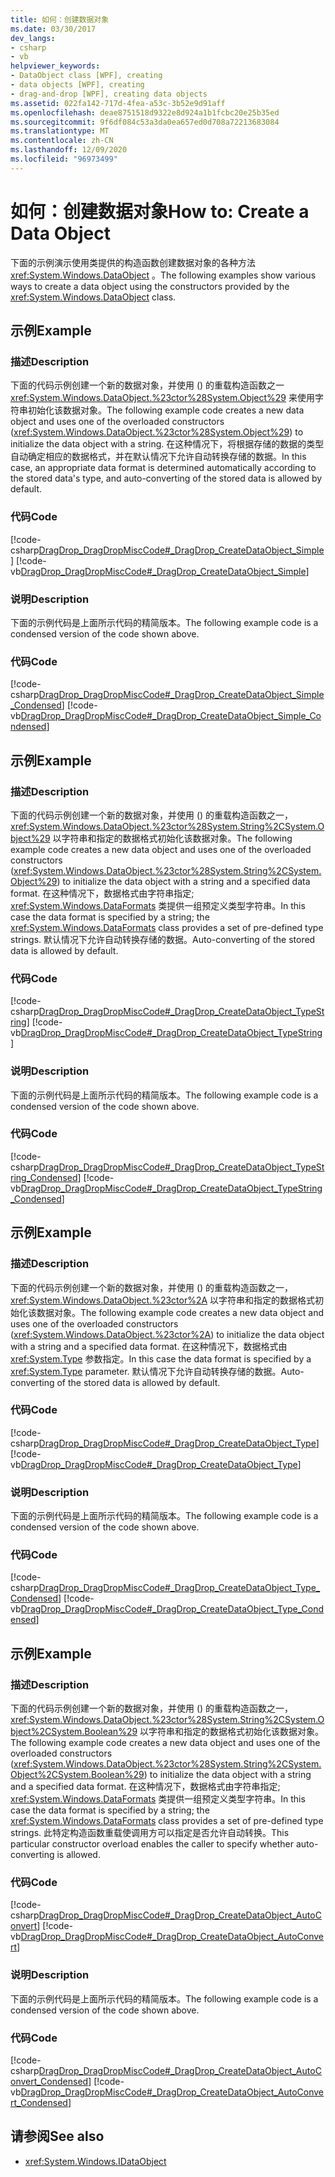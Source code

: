 ```yaml
---
title: 如何：创建数据对象
ms.date: 03/30/2017
dev_langs:
- csharp
- vb
helpviewer_keywords:
- DataObject class [WPF], creating
- data objects [WPF], creating
- drag-and-drop [WPF], creating data objects
ms.assetid: 022fa142-717d-4fea-a53c-3b52e9d91aff
ms.openlocfilehash: deae8751518d9322e8d924a1b1fcbc20e25b35ed
ms.sourcegitcommit: 9f6df084c53a3da0ea657ed0d708a72213683084
ms.translationtype: MT
ms.contentlocale: zh-CN
ms.lasthandoff: 12/09/2020
ms.locfileid: "96973499"
---
```

# <a name="how-to-create-a-data-object"></a><span data-ttu-id="b6444-102">如何：创建数据对象</span><span class="sxs-lookup"><span data-stu-id="b6444-102">How to: Create a Data Object</span></span>
<span data-ttu-id="b6444-103">下面的示例演示使用类提供的构造函数创建数据对象的各种方法 <xref:System.Windows.DataObject> 。</span><span class="sxs-lookup"><span data-stu-id="b6444-103">The following examples show various ways to create a data object using the constructors provided by the <xref:System.Windows.DataObject> class.</span></span>  
  
## <a name="example"></a><span data-ttu-id="b6444-104">示例</span><span class="sxs-lookup"><span data-stu-id="b6444-104">Example</span></span>  
  
### <a name="description"></a><span data-ttu-id="b6444-105">描述</span><span class="sxs-lookup"><span data-stu-id="b6444-105">Description</span></span>  
 <span data-ttu-id="b6444-106">下面的代码示例创建一个新的数据对象，并使用 () 的重载构造函数之一 <xref:System.Windows.DataObject.%23ctor%28System.Object%29> 来使用字符串初始化该数据对象。</span><span class="sxs-lookup"><span data-stu-id="b6444-106">The following example code creates a new data object and uses one of the overloaded constructors (<xref:System.Windows.DataObject.%23ctor%28System.Object%29>) to initialize the data object with a string.</span></span>  <span data-ttu-id="b6444-107">在这种情况下，将根据存储的数据的类型自动确定相应的数据格式，并在默认情况下允许自动转换存储的数据。</span><span class="sxs-lookup"><span data-stu-id="b6444-107">In this case, an appropriate data format is determined automatically according to the stored data's type, and auto-converting of the stored data is allowed by default.</span></span>  
  
### <a name="code"></a><span data-ttu-id="b6444-108">代码</span><span class="sxs-lookup"><span data-stu-id="b6444-108">Code</span></span>  
 [!code-csharp[DragDrop_DragDropMiscCode#_DragDrop_CreateDataObject_Simple](~/samples/snippets/csharp/VS_Snippets_Wpf/DragDrop_DragDropMiscCode/CSharp/Window1.xaml.cs#_dragdrop_createdataobject_simple)]
 [!code-vb[DragDrop_DragDropMiscCode#_DragDrop_CreateDataObject_Simple](~/samples/snippets/visualbasic/VS_Snippets_Wpf/DragDrop_DragDropMiscCode/visualbasic/window1.xaml.vb#_dragdrop_createdataobject_simple)]  
  
### <a name="description"></a><span data-ttu-id="b6444-109">说明</span><span class="sxs-lookup"><span data-stu-id="b6444-109">Description</span></span>  
 <span data-ttu-id="b6444-110">下面的示例代码是上面所示代码的精简版本。</span><span class="sxs-lookup"><span data-stu-id="b6444-110">The following example code is a condensed version of the code shown above.</span></span>  
  
### <a name="code"></a><span data-ttu-id="b6444-111">代码</span><span class="sxs-lookup"><span data-stu-id="b6444-111">Code</span></span>  
 [!code-csharp[DragDrop_DragDropMiscCode#_DragDrop_CreateDataObject_Simple_Condensed](~/samples/snippets/csharp/VS_Snippets_Wpf/DragDrop_DragDropMiscCode/CSharp/Window1.xaml.cs#_dragdrop_createdataobject_simple_condensed)]
 [!code-vb[DragDrop_DragDropMiscCode#_DragDrop_CreateDataObject_Simple_Condensed](~/samples/snippets/visualbasic/VS_Snippets_Wpf/DragDrop_DragDropMiscCode/visualbasic/window1.xaml.vb#_dragdrop_createdataobject_simple_condensed)]  
  
## <a name="example"></a><span data-ttu-id="b6444-112">示例</span><span class="sxs-lookup"><span data-stu-id="b6444-112">Example</span></span>  
  
### <a name="description"></a><span data-ttu-id="b6444-113">描述</span><span class="sxs-lookup"><span data-stu-id="b6444-113">Description</span></span>  
 <span data-ttu-id="b6444-114">下面的代码示例创建一个新的数据对象，并使用 () 的重载构造函数之一， <xref:System.Windows.DataObject.%23ctor%28System.String%2CSystem.Object%29> 以字符串和指定的数据格式初始化该数据对象。</span><span class="sxs-lookup"><span data-stu-id="b6444-114">The following example code creates a new data object and uses one of the overloaded constructors (<xref:System.Windows.DataObject.%23ctor%28System.String%2CSystem.Object%29>) to initialize the data object with a string and a specified data format.</span></span>  <span data-ttu-id="b6444-115">在这种情况下，数据格式由字符串指定; <xref:System.Windows.DataFormats> 类提供一组预定义类型字符串。</span><span class="sxs-lookup"><span data-stu-id="b6444-115">In this case the data format is specified by a string; the <xref:System.Windows.DataFormats> class provides a set of pre-defined type strings.</span></span> <span data-ttu-id="b6444-116">默认情况下允许自动转换存储的数据。</span><span class="sxs-lookup"><span data-stu-id="b6444-116">Auto-converting of the stored data is allowed by default.</span></span>  
  
### <a name="code"></a><span data-ttu-id="b6444-117">代码</span><span class="sxs-lookup"><span data-stu-id="b6444-117">Code</span></span>  
 [!code-csharp[DragDrop_DragDropMiscCode#_DragDrop_CreateDataObject_TypeString](~/samples/snippets/csharp/VS_Snippets_Wpf/DragDrop_DragDropMiscCode/CSharp/Window1.xaml.cs#_dragdrop_createdataobject_typestring)]
 [!code-vb[DragDrop_DragDropMiscCode#_DragDrop_CreateDataObject_TypeString](~/samples/snippets/visualbasic/VS_Snippets_Wpf/DragDrop_DragDropMiscCode/visualbasic/window1.xaml.vb#_dragdrop_createdataobject_typestring)]  
  
### <a name="description"></a><span data-ttu-id="b6444-118">说明</span><span class="sxs-lookup"><span data-stu-id="b6444-118">Description</span></span>  
 <span data-ttu-id="b6444-119">下面的示例代码是上面所示代码的精简版本。</span><span class="sxs-lookup"><span data-stu-id="b6444-119">The following example code is a condensed version of the code shown above.</span></span>  
  
### <a name="code"></a><span data-ttu-id="b6444-120">代码</span><span class="sxs-lookup"><span data-stu-id="b6444-120">Code</span></span>  
 [!code-csharp[DragDrop_DragDropMiscCode#_DragDrop_CreateDataObject_TypeString_Condensed](~/samples/snippets/csharp/VS_Snippets_Wpf/DragDrop_DragDropMiscCode/CSharp/Window1.xaml.cs#_dragdrop_createdataobject_typestring_condensed)]
 [!code-vb[DragDrop_DragDropMiscCode#_DragDrop_CreateDataObject_TypeString_Condensed](~/samples/snippets/visualbasic/VS_Snippets_Wpf/DragDrop_DragDropMiscCode/visualbasic/window1.xaml.vb#_dragdrop_createdataobject_typestring_condensed)]  
  
## <a name="example"></a><span data-ttu-id="b6444-121">示例</span><span class="sxs-lookup"><span data-stu-id="b6444-121">Example</span></span>  
  
### <a name="description"></a><span data-ttu-id="b6444-122">描述</span><span class="sxs-lookup"><span data-stu-id="b6444-122">Description</span></span>  
 <span data-ttu-id="b6444-123">下面的代码示例创建一个新的数据对象，并使用 () 的重载构造函数之一， <xref:System.Windows.DataObject.%23ctor%2A> 以字符串和指定的数据格式初始化该数据对象。</span><span class="sxs-lookup"><span data-stu-id="b6444-123">The following example code creates a new data object and uses one of the overloaded constructors (<xref:System.Windows.DataObject.%23ctor%2A>) to initialize the data object with a string and a specified data format.</span></span>  <span data-ttu-id="b6444-124">在这种情况下，数据格式由 <xref:System.Type> 参数指定。</span><span class="sxs-lookup"><span data-stu-id="b6444-124">In this case the data format is specified by a <xref:System.Type> parameter.</span></span>  <span data-ttu-id="b6444-125">默认情况下允许自动转换存储的数据。</span><span class="sxs-lookup"><span data-stu-id="b6444-125">Auto-converting of the stored data is allowed by default.</span></span>  
  
### <a name="code"></a><span data-ttu-id="b6444-126">代码</span><span class="sxs-lookup"><span data-stu-id="b6444-126">Code</span></span>  
 [!code-csharp[DragDrop_DragDropMiscCode#_DragDrop_CreateDataObject_Type](~/samples/snippets/csharp/VS_Snippets_Wpf/DragDrop_DragDropMiscCode/CSharp/Window1.xaml.cs#_dragdrop_createdataobject_type)]
 [!code-vb[DragDrop_DragDropMiscCode#_DragDrop_CreateDataObject_Type](~/samples/snippets/visualbasic/VS_Snippets_Wpf/DragDrop_DragDropMiscCode/visualbasic/window1.xaml.vb#_dragdrop_createdataobject_type)]  
  
### <a name="description"></a><span data-ttu-id="b6444-127">说明</span><span class="sxs-lookup"><span data-stu-id="b6444-127">Description</span></span>  
 <span data-ttu-id="b6444-128">下面的示例代码是上面所示代码的精简版本。</span><span class="sxs-lookup"><span data-stu-id="b6444-128">The following example code is a condensed version of the code shown above.</span></span>  
  
### <a name="code"></a><span data-ttu-id="b6444-129">代码</span><span class="sxs-lookup"><span data-stu-id="b6444-129">Code</span></span>  
 [!code-csharp[DragDrop_DragDropMiscCode#_DragDrop_CreateDataObject_Type_Condensed](~/samples/snippets/csharp/VS_Snippets_Wpf/DragDrop_DragDropMiscCode/CSharp/Window1.xaml.cs#_dragdrop_createdataobject_type_condensed)]
 [!code-vb[DragDrop_DragDropMiscCode#_DragDrop_CreateDataObject_Type_Condensed](~/samples/snippets/visualbasic/VS_Snippets_Wpf/DragDrop_DragDropMiscCode/visualbasic/window1.xaml.vb#_dragdrop_createdataobject_type_condensed)]  
  
## <a name="example"></a><span data-ttu-id="b6444-130">示例</span><span class="sxs-lookup"><span data-stu-id="b6444-130">Example</span></span>  
  
### <a name="description"></a><span data-ttu-id="b6444-131">描述</span><span class="sxs-lookup"><span data-stu-id="b6444-131">Description</span></span>  
 <span data-ttu-id="b6444-132">下面的代码示例创建一个新的数据对象，并使用 () 的重载构造函数之一， <xref:System.Windows.DataObject.%23ctor%28System.String%2CSystem.Object%2CSystem.Boolean%29> 以字符串和指定的数据格式初始化该数据对象。</span><span class="sxs-lookup"><span data-stu-id="b6444-132">The following example code creates a new data object and uses one of the overloaded constructors (<xref:System.Windows.DataObject.%23ctor%28System.String%2CSystem.Object%2CSystem.Boolean%29>) to initialize the data object with a string and a specified data format.</span></span>  <span data-ttu-id="b6444-133">在这种情况下，数据格式由字符串指定; <xref:System.Windows.DataFormats> 类提供一组预定义类型字符串。</span><span class="sxs-lookup"><span data-stu-id="b6444-133">In this case the data format is specified by a string; the <xref:System.Windows.DataFormats> class provides a set of pre-defined type strings.</span></span> <span data-ttu-id="b6444-134">此特定构造函数重载使调用方可以指定是否允许自动转换。</span><span class="sxs-lookup"><span data-stu-id="b6444-134">This particular constructor overload enables the caller to specify whether auto-converting is allowed.</span></span>  
  
### <a name="code"></a><span data-ttu-id="b6444-135">代码</span><span class="sxs-lookup"><span data-stu-id="b6444-135">Code</span></span>  
 [!code-csharp[DragDrop_DragDropMiscCode#_DragDrop_CreateDataObject_AutoConvert](~/samples/snippets/csharp/VS_Snippets_Wpf/DragDrop_DragDropMiscCode/CSharp/Window1.xaml.cs#_dragdrop_createdataobject_autoconvert)]
 [!code-vb[DragDrop_DragDropMiscCode#_DragDrop_CreateDataObject_AutoConvert](~/samples/snippets/visualbasic/VS_Snippets_Wpf/DragDrop_DragDropMiscCode/visualbasic/window1.xaml.vb#_dragdrop_createdataobject_autoconvert)]  
  
### <a name="description"></a><span data-ttu-id="b6444-136">说明</span><span class="sxs-lookup"><span data-stu-id="b6444-136">Description</span></span>  
 <span data-ttu-id="b6444-137">下面的示例代码是上面所示代码的精简版本。</span><span class="sxs-lookup"><span data-stu-id="b6444-137">The following example code is a condensed version of the code shown above.</span></span>  
  
### <a name="code"></a><span data-ttu-id="b6444-138">代码</span><span class="sxs-lookup"><span data-stu-id="b6444-138">Code</span></span>  
 [!code-csharp[DragDrop_DragDropMiscCode#_DragDrop_CreateDataObject_AutoConvert_Condensed](~/samples/snippets/csharp/VS_Snippets_Wpf/DragDrop_DragDropMiscCode/CSharp/Window1.xaml.cs#_dragdrop_createdataobject_autoconvert_condensed)]
 [!code-vb[DragDrop_DragDropMiscCode#_DragDrop_CreateDataObject_AutoConvert_Condensed](~/samples/snippets/visualbasic/VS_Snippets_Wpf/DragDrop_DragDropMiscCode/visualbasic/window1.xaml.vb#_dragdrop_createdataobject_autoconvert_condensed)]  
  
## <a name="see-also"></a><span data-ttu-id="b6444-139">请参阅</span><span class="sxs-lookup"><span data-stu-id="b6444-139">See also</span></span>

- <xref:System.Windows.IDataObject>
